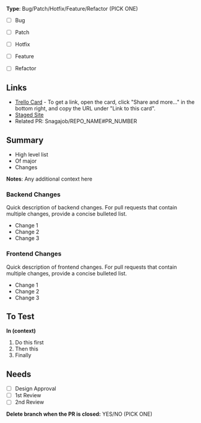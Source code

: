 **Type**: Bug/Patch/Hotfix/Feature/Refactor (PICK ONE)

* [ ] Bug 
* [ ] Patch
* [ ] Hotfix
* [ ] Feature
* [ ] Refactor


## Links ##
- [Trello Card](https://url.to.trello.card) - To get a link, open the card, click "Share and more..." in the bottom right, and copy the URL under "Link to this card".
- [Staged Site](http://url.to.staged.site)
- Related PR: Snagajob/REPO_NAME#PR_NUMBER

## Summary ##
- High level list
- Of major
- Changes

**Notes**: Any additional context here

### Backend Changes ###
Quick description of backend changes. For pull requests that contain multiple changes, provide a concise bulleted list. 
- Change 1
- Change 2
- Change 3

### Frontend Changes ###
Quick description of frontend changes. For pull requests that contain multiple changes, provide a concise bulleted list. 
- Change 1
- Change 2
- Change 3

## To Test ##

**In (context)**

1. Do this first
2. Then this
3. Finally

## Needs ##

- [ ] Design Approval
- [ ] 1st Review
- [ ] 2nd Review

**Delete branch when the PR is closed:** YES/NO (PICK ONE)
